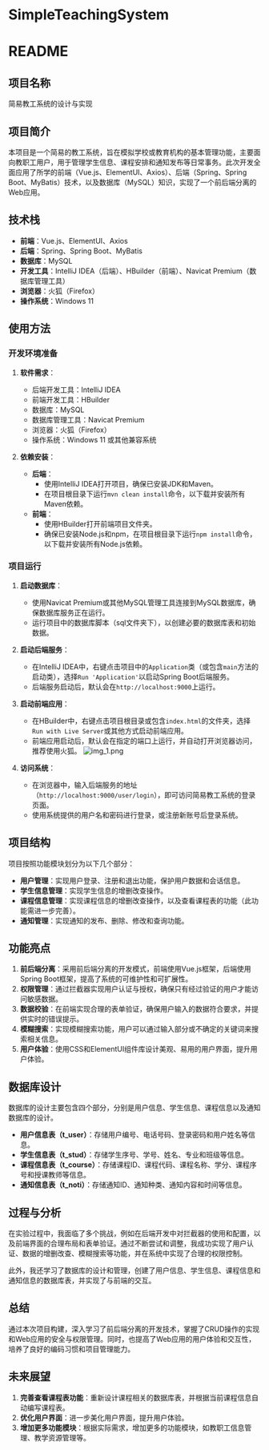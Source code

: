 # SimpleTeachingSystem
# README

## 项目名称
简易教工系统的设计与实现

## 项目简介
本项目是一个简易的教工系统，旨在模拟学校或教育机构的基本管理功能，主要面向教职工用户，用于管理学生信息、课程安排和通知发布等日常事务。此次开发全面应用了所学的前端（Vue.js、ElementUI、Axios）、后端（Spring、Spring Boot、MyBatis）技术，以及数据库（MySQL）知识，实现了一个前后端分离的Web应用。

## 技术栈
- **前端**：Vue.js、ElementUI、Axios
- **后端**：Spring、Spring Boot、MyBatis
- **数据库**：MySQL
- **开发工具**：IntelliJ IDEA（后端）、HBuilder（前端）、Navicat Premium（数据库管理工具）
- **浏览器**：火狐（Firefox）
- **操作系统**：Windows 11

## 使用方法

### 开发环境准备
1. **软件需求**：
    - 后端开发工具：IntelliJ IDEA
    - 前端开发工具：HBuilder
    - 数据库：MySQL
    - 数据库管理工具：Navicat Premium
    - 浏览器：火狐（Firefox）
    - 操作系统：Windows 11 或其他兼容系统

2. **依赖安装**：
    - **后端**：
        - 使用IntelliJ IDEA打开项目，确保已安装JDK和Maven。
        - 在项目根目录下运行`mvn clean install`命令，以下载并安装所有Maven依赖。
    - **前端**：
        - 使用HBuilder打开前端项目文件夹。
        - 确保已安装Node.js和npm，在项目根目录下运行`npm install`命令，以下载并安装所有Node.js依赖。

### 项目运行

1. **启动数据库**：
    - 使用Navicat Premium或其他MySQL管理工具连接到MySQL数据库，确保数据库服务正在运行。
    - 运行项目中的数据库脚本（sql文件夹下），以创建必要的数据库表和初始数据。

2. **启动后端服务**：
    - 在IntelliJ IDEA中，右键点击项目中的`Application`类（或包含`main`方法的启动类），选择`Run 'Application'`以启动Spring Boot后端服务。
    - 后端服务启动后，默认会在`http://localhost:9000`上运行。

3. **启动前端应用**：
    - 在HBuilder中，右键点击项目根目录或包含`index.html`的文件夹，选择`Run with Live Server`或其他方式启动前端应用。
    - 前端应用启动后，默认会在指定的端口上运行，并自动打开浏览器访问，推荐使用火狐。
      ![img_1.png](img_1.png)

4. **访问系统**：
    - 在浏览器中，输入后端服务的地址（`http://localhost:9000/user/login`），即可访问简易教工系统的登录页面。
    - 使用系统提供的用户名和密码进行登录，或注册新账号后登录系统。

## 项目结构
项目按照功能模块划分为以下几个部分：
- **用户管理**：实现用户登录、注册和退出功能，保护用户数据和会话信息。
- **学生信息管理**：实现学生信息的增删改查操作。
- **课程信息管理**：实现课程信息的增删改查操作，以及查看课程表的功能（此功能需进一步完善）。
- **通知管理**：实现通知的发布、删除、修改和查询功能。

## 功能亮点
1. **前后端分离**：采用前后端分离的开发模式，前端使用Vue.js框架，后端使用Spring Boot框架，提高了系统的可维护性和可扩展性。
2. **权限管理**：通过拦截器实现用户认证与授权，确保只有经过验证的用户才能访问敏感数据。
3. **数据校验**：在前端实现合理的表单验证，确保用户输入的数据符合要求，并提供实时的错误提示。
4. **模糊搜索**：实现模糊搜索功能，用户可以通过输入部分或不确定的关键词来搜索相关信息。
5. **用户体验**：使用CSS和ElementUI组件库设计美观、易用的用户界面，提升用户体验。

## 数据库设计
数据库的设计主要包含四个部分，分别是用户信息、学生信息、课程信息以及通知数据库的设计。
- **用户信息表（t_user）**：存储用户编号、电话号码、登录密码和用户姓名等信息。
- **学生信息表（t_stud）**：存储学生序号、学号、姓名、专业和班级等信息。
- **课程信息表（t_course）**：存储课程ID、课程代码、课程名称、学分、课程序号和授课教师等信息。
- **通知信息表（t_noti）**：存储通知ID、通知种类、通知内容和时间等信息。

## 过程与分析
在实验过程中，我面临了多个挑战，例如在后端开发中对拦截器的使用和配置，以及前端界面的合理布局和表单验证。通过不断尝试和调整，我成功实现了用户认证、数据的增删改查、模糊搜索等功能，并在系统中实现了合理的权限控制。

此外，我还学习了数据库的设计和管理，创建了用户信息、学生信息、课程信息和通知信息的数据库表，并实现了与前端的交互。

## 总结
通过本次项目构建，深入学习了前后端分离的开发技术，掌握了CRUD操作的实现和Web应用的安全与权限管理。同时，也提高了Web应用的用户体验和交互性，培养了良好的编码习惯和项目管理能力。


## 未来展望
1. **完善查看课程表功能**：重新设计课程相关的数据库表，并根据当前课程信息自动编写课程表。
2. **优化用户界面**：进一步美化用户界面，提升用户体验。
3. **增加更多功能模块**：根据实际需求，增加更多的功能模块，如教职工信息管理、教学资源管理等。

